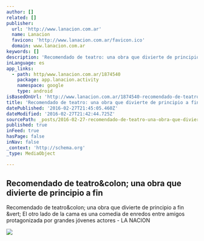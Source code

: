 ```yaml
---
author: []
related: []
publisher:
  url: 'http://www.lanacion.com.ar'
  name: Lanacion
  favicon: 'http://www.lanacion.com.ar/favicon.ico'
  domain: www.lanacion.com.ar
keywords: []
description: 'Recomendado de teatro: una obra que divierte de principio a fin | El otro lado de la cama es una comedia de enredos entre amigos protagonizada por grandes jóvenes actores - LA NACION'
inLanguage: es
app_links:
  - path: http/www.lanacion.com.ar/1874540
    package: app.lanacion.activity
    namespace: google
    type: android
isBasedOnUrl: 'http://www.lanacion.com.ar/1874540-recomendado-de-teatro-una-obra-que-divierte-de-principio-a-fin'
title: 'Recomendado de teatro: una obra que divierte de principio a fin'
datePublished: '2016-02-27T21:45:05.460Z'
dateModified: '2016-02-27T21:42:44.725Z'
sourcePath: _posts/2016-02-27-recomendado-de-teatro-una-obra-que-divierte-de-principio-a.md
published: true
inFeed: true
hasPage: false
inNav: false
_context: 'http://schema.org'
_type: MediaObject

---
```

<article style=""><h1>Recomendado de teatro&amp;colon; una obra que divierte de principio a fin</h1><p>Recomendado de teatro&amp;colon; una obra que divierte de principio a fin &amp;vert; El otro lado de la cama es una comedia de enredos entre amigos protagonizada por grandes jóvenes actores - LA NACION</p><img src="http://bucket.glanacion.com/anexos/fotos/21/2163821.jpg" /></article>
